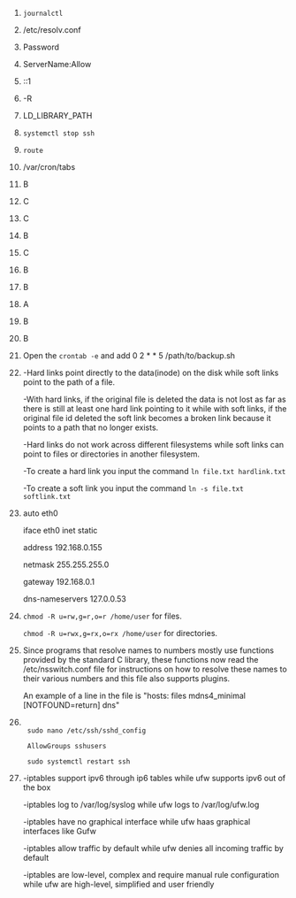 1. ```journalctl```

2. /etc/resolv.conf

3. Password

4. ServerName:Allow

5. ::1 

6. -R

7. LD_LIBRARY_PATH

8. ```systemctl stop ssh```

9. ```route```

10. /var/cron/tabs

11. B

12. C

13. C

14. B

15. C

16. B

17. B

18. A

19. B

20. B

21. Open the ```crontab -e``` and add 0 2 * * 5 /path/to/backup.sh

22. -Hard links point directly to the data(inode) on the disk while soft links point to the path of a file.
    
    -With hard links, if the original file is deleted the data is not lost as far as there is still at least one hard link pointing to it while with soft links, if the original file id deleted the soft link becomes a broken link because it points to a path that no longer exists.
    
    -Hard links do not work across different filesystems while soft links can point to files or directories in another filesystem.
    
    -To create a hard link you input the command ```ln file.txt hardlink.txt```
    
    -To create a soft link you input the command ```ln -s file.txt softlink.txt```

23. auto eth0
 
    iface eth0 inet static
    
    address 192.168.0.155
    
    netmask 255.255.255.0
    
    gateway 192.168.0.1

    dns-nameservers 127.0.0.53

24. ```chmod -R u=rw,g=r,o=r /home/user``` for files.

    ```chmod -R u=rwx,g=rx,o=rx /home/user``` for directories.

25. Since programs that resolve names to numbers mostly use functions provided by the standard C library, these functions now read the /etc/nsswitch.conf file for instructions on how to resolve these names to their various numbers and this file also supports plugins.

    An example of a line in the file is "hosts:          files mdns4_minimal [NOTFOUND=return] dns"

26. ```groupadd sshusers
    
     sudo nano /etc/ssh/sshd_config
    
     AllowGroups sshusers
    
     sudo systemctl restart ssh
    
27. -iptables support ipv6 through ip6 tables while ufw supports ipv6 out of the box

    -iptables log to /var/log/syslog while ufw logs to /var/log/ufw.log

    -iptables have no graphical interface while ufw haas graphical interfaces like Gufw

    -iptables allow traffic by default while ufw denies all incoming traffic by default

    -iptables are low-level, complex and require manual rule configuration while ufw are high-level, simplified and user friendly  
